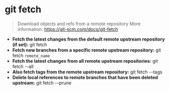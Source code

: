# git fetch
> Download objects and refs from a remote repository
> More information: <https://git-scm.com/docs/git-fetch>
- **Fetch the latest changes from the default remote upstream repository (if set):**
git fetch
- **Fetch new branches from a specific remote upstream repository:**
git fetch `remote_name`
- **Fetch the latest changes from all remote upstream repositories:**
git fetch --all
- **Also fetch tags from the remote upstream repository:**
git fetch --tags
- **Delete local references to remote branches that have been deleted upstream:**
git fetch --prune
